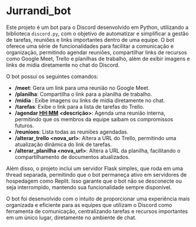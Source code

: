 # Jurrandi_bot

Este projeto é um bot para o Discord desenvolvido em Python, utilizando a biblioteca `discord.py`, com o objetivo de automatizar e simplificar a gestão de tarefas, reuniões e links importantes dentro de uma equipe. O bot oferece uma série de funcionalidades para facilitar a comunicação e organização, permitindo agendar reuniões, compartilhar links de recursos como Google Meet, Trello e planilhas de trabalho, além de exibir imagens e links de mídia diretamente no chat do Discord.

O bot possui os seguintes comandos:
- **/meet**: Gera um link para uma reunião no Google Meet.
- **/planilha**: Compartilha o link para a planilha de trabalho.
- **/midia <url>**: Exibe imagens ou links de mídia diretamente no chat.
- **/tarefas**: Exibe o link para a lista de tarefas do Trello.
- **/agendar <DD-MM-YYYY> <HH:MM> <descrição>**: Agenda uma reunião interna, permitindo que os membros da equipe saibam os compromissos futuros.
- **/reunioes**: Lista todas as reuniões agendadas.
- **/alterar_trello <nova_url>**: Altera a URL do Trello, permitindo uma atualização dinâmica do link de tarefas.
- **/alterar_planilha <nova_url>**: Altera a URL da planilha, facilitando o compartilhamento de documentos atualizados.

Além disso, o projeto inclui um servidor Flask simples, que roda em uma thread separada, permitindo que o bot permaneça ativo em servidores de hospedagem como Replit. Isso garante que o bot não se desconecte ou seja interrompido, mantendo sua funcionalidade sempre disponível.

O bot foi desenvolvido com o intuito de proporcionar uma experiência mais organizada e eficiente para as equipes que utilizam o Discord como ferramenta de comunicação, centralizando tarefas e recursos importantes em um único lugar, diretamente no ambiente de chat.
